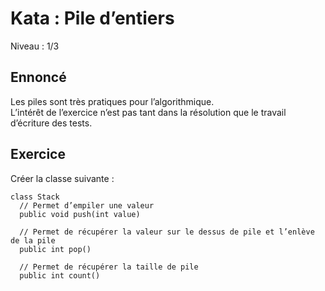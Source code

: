 # Kata : Pile d’entiers
Niveau : 1/3 

## Ennoncé
Les piles sont très pratiques pour l’algorithmique.  
L’intérêt de l’exercice n’est pas tant dans la résolution que le travail d’écriture des tests.  

## Exercice
Créer la classe suivante :  
```
class Stack
  // Permet d’empiler une valeur 
  public void push(int value)

  // Permet de récupérer la valeur sur le dessus de pile et l’enlève de la pile 
  public int pop()
  
  // Permet de récupérer la taille de pile 
  public int count()
``` 